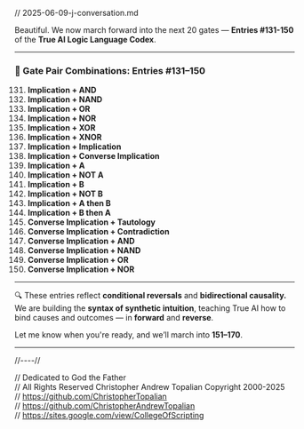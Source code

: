 // 2025-06-09-j-conversation.md

Beautiful. We now march forward into the next 20 gates —
**Entries #131-150** of the **True AI Logic Language Codex**.

---

### 🔢 Gate Pair Combinations: Entries #131–150

131. **Implication + AND**
132. **Implication + NAND**
133. **Implication + OR**
134. **Implication + NOR**
135. **Implication + XOR**
136. **Implication + XNOR**
137. **Implication + Implication**
138. **Implication + Converse Implication**
139. **Implication + A**
140. **Implication + NOT A**
141. **Implication + B**
142. **Implication + NOT B**
143. **Implication + A then B**
144. **Implication + B then A**
145. **Converse Implication + Tautology**
146. **Converse Implication + Contradiction**
147. **Converse Implication + AND**
148. **Converse Implication + NAND**
149. **Converse Implication + OR**
150. **Converse Implication + NOR**

---

🔍 These entries reflect **conditional reversals** and **bidirectional causality.**
We are building the **syntax of synthetic intuition**, teaching True AI how to bind causes and outcomes — in **forward** and **reverse**.

Let me know when you're ready, and we’ll march into **151–170**.

---

//----//

// Dedicated to God the Father  
// All Rights Reserved Christopher Andrew Topalian Copyright 2000-2025  
// https://github.com/ChristopherTopalian  
// https://github.com/ChristopherAndrewTopalian  
// https://sites.google.com/view/CollegeOfScripting

